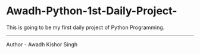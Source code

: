 # Awadh-Python-1st-Daily-Project-
This is going to be my first daily project of Python Programming.
<Br> <hr>
Author - Awadh Kishor Singh

